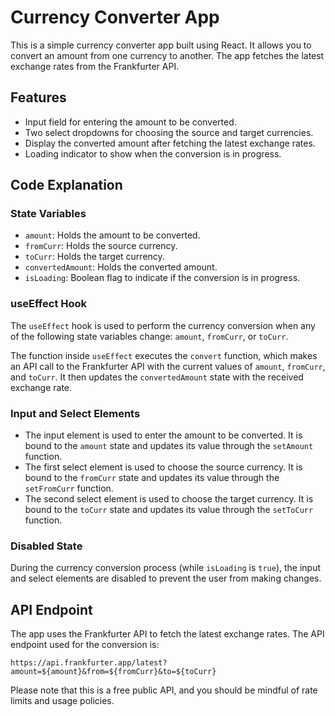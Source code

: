 # Currency Converter App

This is a simple currency converter app built using React. It allows you to convert an amount from one currency to another. The app fetches the latest exchange rates from the Frankfurter API.

## Features

- Input field for entering the amount to be converted.
- Two select dropdowns for choosing the source and target currencies.
- Display the converted amount after fetching the latest exchange rates.
- Loading indicator to show when the conversion is in progress.


## Code Explanation

### State Variables

- `amount`: Holds the amount to be converted.
- `fromCurr`: Holds the source currency.
- `toCurr`: Holds the target currency.
- `convertedAmount`: Holds the converted amount.
- `isLoading`: Boolean flag to indicate if the conversion is in progress.

### useEffect Hook

The `useEffect` hook is used to perform the currency conversion when any of the following state variables change: `amount`, `fromCurr`, or `toCurr`.

The function inside `useEffect` executes the `convert` function, which makes an API call to the Frankfurter API with the current values of `amount`, `fromCurr`, and `toCurr`. It then updates the `convertedAmount` state with the received exchange rate.

### Input and Select Elements

- The input element is used to enter the amount to be converted. It is bound to the `amount` state and updates its value through the `setAmount` function.
- The first select element is used to choose the source currency. It is bound to the `fromCurr` state and updates its value through the `setFromCurr` function.
- The second select element is used to choose the target currency. It is bound to the `toCurr` state and updates its value through the `setToCurr` function.

### Disabled State

During the currency conversion process (while `isLoading` is `true`), the input and select elements are disabled to prevent the user from making changes.

## API Endpoint

The app uses the Frankfurter API to fetch the latest exchange rates. The API endpoint used for the conversion is:

```
https://api.frankfurter.app/latest?amount=${amount}&from=${fromCurr}&to=${toCurr}
```

Please note that this is a free public API, and you should be mindful of rate limits and usage policies.

